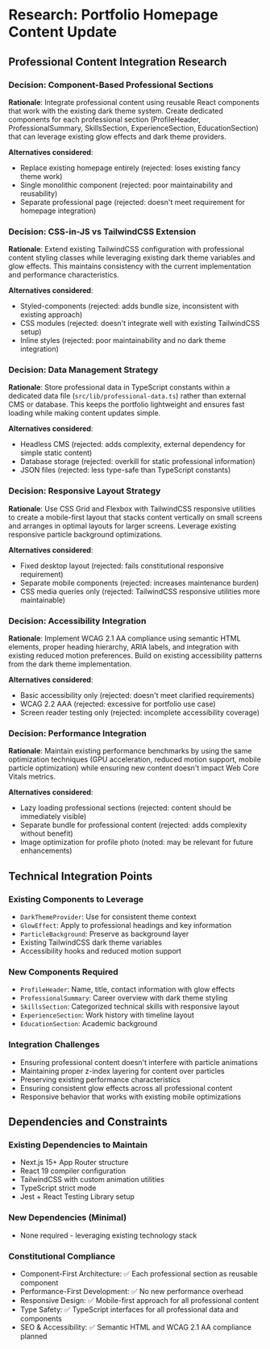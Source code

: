 # Research: Portfolio Homepage Content Update

## Professional Content Integration Research

### Decision: Component-Based Professional Sections
**Rationale**: Integrate professional content using reusable React components that work with the existing dark theme system. Create dedicated components for each professional section (ProfileHeader, ProfessionalSummary, SkillsSection, ExperienceSection, EducationSection) that can leverage existing glow effects and dark theme providers.

**Alternatives considered**:
- Replace existing homepage entirely (rejected: loses existing fancy theme work)
- Single monolithic component (rejected: poor maintainability and reusability)
- Separate professional page (rejected: doesn't meet requirement for homepage integration)

### Decision: CSS-in-JS vs TailwindCSS Extension
**Rationale**: Extend existing TailwindCSS configuration with professional content styling classes while leveraging existing dark theme variables and glow effects. This maintains consistency with the current implementation and performance characteristics.

**Alternatives considered**:
- Styled-components (rejected: adds bundle size, inconsistent with existing approach)
- CSS modules (rejected: doesn't integrate well with existing TailwindCSS setup)
- Inline styles (rejected: poor maintainability and no dark theme integration)

### Decision: Data Management Strategy
**Rationale**: Store professional data in TypeScript constants within a dedicated data file (`src/lib/professional-data.ts`) rather than external CMS or database. This keeps the portfolio lightweight and ensures fast loading while making content updates simple.

**Alternatives considered**:
- Headless CMS (rejected: adds complexity, external dependency for simple static content)
- Database storage (rejected: overkill for static professional information)
- JSON files (rejected: less type-safe than TypeScript constants)

### Decision: Responsive Layout Strategy
**Rationale**: Use CSS Grid and Flexbox with TailwindCSS responsive utilities to create a mobile-first layout that stacks content vertically on small screens and arranges in optimal layouts for larger screens. Leverage existing responsive particle background optimizations.

**Alternatives considered**:
- Fixed desktop layout (rejected: fails constitutional responsive requirement)
- Separate mobile components (rejected: increases maintenance burden)
- CSS media queries only (rejected: TailwindCSS responsive utilities more maintainable)

### Decision: Accessibility Integration
**Rationale**: Implement WCAG 2.1 AA compliance using semantic HTML elements, proper heading hierarchy, ARIA labels, and integration with existing reduced motion preferences. Build on existing accessibility patterns from the dark theme implementation.

**Alternatives considered**:
- Basic accessibility only (rejected: doesn't meet clarified requirements)
- WCAG 2.2 AAA (rejected: excessive for portfolio use case)
- Screen reader testing only (rejected: incomplete accessibility coverage)

### Decision: Performance Integration
**Rationale**: Maintain existing performance benchmarks by using the same optimization techniques (GPU acceleration, reduced motion support, mobile particle optimization) while ensuring new content doesn't impact Web Core Vitals metrics.

**Alternatives considered**:
- Lazy loading professional sections (rejected: content should be immediately visible)
- Separate bundle for professional content (rejected: adds complexity without benefit)
- Image optimization for profile photo (noted: may be relevant for future enhancements)

## Technical Integration Points

### Existing Components to Leverage
- `DarkThemeProvider`: Use for consistent theme context
- `GlowEffect`: Apply to professional headings and key information
- `ParticleBackground`: Preserve as background layer
- Existing TailwindCSS dark theme variables
- Accessibility hooks and reduced motion support

### New Components Required
- `ProfileHeader`: Name, title, contact information with glow effects
- `ProfessionalSummary`: Career overview with dark theme styling
- `SkillsSection`: Categorized technical skills with responsive layout
- `ExperienceSection`: Work history with timeline layout
- `EducationSection`: Academic background

### Integration Challenges
- Ensuring professional content doesn't interfere with particle animations
- Maintaining proper z-index layering for content over particles
- Preserving existing performance characteristics
- Ensuring consistent glow effects across all professional content
- Responsive behavior that works with existing mobile optimizations

## Dependencies and Constraints

### Existing Dependencies to Maintain
- Next.js 15+ App Router structure
- React 19 compiler configuration
- TailwindCSS with custom animation utilities
- TypeScript strict mode
- Jest + React Testing Library setup

### New Dependencies (Minimal)
- None required - leveraging existing technology stack

### Constitutional Compliance
- Component-First Architecture: ✅ Each professional section as reusable component
- Performance-First Development: ✅ No new performance overhead
- Responsive Design: ✅ Mobile-first approach for all professional content
- Type Safety: ✅ TypeScript interfaces for all professional data and components
- SEO & Accessibility: ✅ Semantic HTML and WCAG 2.1 AA compliance planned